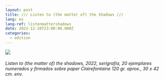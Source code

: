 ```yaml
---
layout: post
title: /// Listen to (the matter of) the Shadows ///
lang: es
lang-ref: listenmattershadows
date: 2022-12-20T23:00:00.000Z
categories:
  - edition
---
```


![](</Listen to-the matter of- the shadows SCAN -300- UP.jpg>)

###### *Listen to (the matter of) the shadows*, 2022, serigrafía, 20 ejemplares numerados y firmados sobre paper Clairefontaine 120 gr. aprox., 30 x 42 cm. env.
